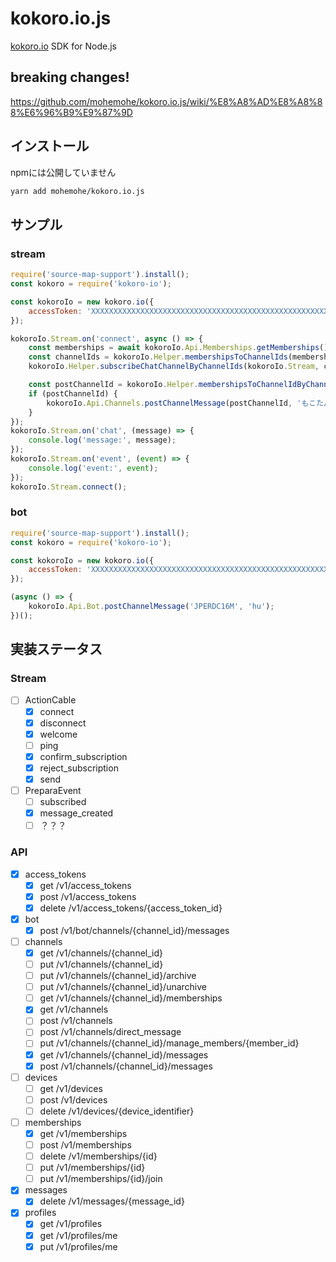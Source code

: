 # kokoro.io.js

[kokoro.io](https://kokoro.io) SDK for Node.js

## breaking changes!

https://github.com/mohemohe/kokoro.io.js/wiki/%E8%A8%AD%E8%A8%88%E6%96%B9%E9%87%9D

## インストール

npmには公開していません

```bash
yarn add mohemohe/kokoro.io.js
```

## サンプル

### stream

```js
require('source-map-support').install();
const kokoro = require('kokoro-io');

const kokoroIo = new kokoro.io({
    accessToken: 'XXXXXXXXXXXXXXXXXXXXXXXXXXXXXXXXXXXXXXXXXXXXXXXXXXXXXXX',
});

kokoroIo.Stream.on('connect', async () => {
    const memberships = await kokoroIo.Api.Memberships.getMemberships();
    const channelIds = kokoroIo.Helper.membershipsToChannelIds(memberships);
    kokoroIo.Helper.subscribeChatChannelByChannelIds(kokoroIo.Stream, channelIds);

    const postChannelId = kokoroIo.Helper.membershipsToChannelIdByChannelName(memberships, "kokoro.io/テスト用");
    if (postChannelId) {
        kokoroIo.Api.Channels.postChannelMessage(postChannelId, 'もこたんインしたお！');
    }
});
kokoroIo.Stream.on('chat', (message) => {
    console.log('message:', message);
});
kokoroIo.Stream.on('event', (event) => {
    console.log('event:', event);
});
kokoroIo.Stream.connect();
```

### bot

```js
require('source-map-support').install();
const kokoro = require('kokoro-io');

const kokoroIo = new kokoro.io({
    accessToken: 'XXXXXXXXXXXXXXXXXXXXXXXXXXXXXXXXXXXXXXXXXXXXXXXXXXXXXXX',
});

(async () => {
    kokoroIo.Api.Bot.postChannelMessage('JPERDC16M', 'hu');
})();
```

## 実装ステータス

### Stream

- [ ] ActionCable
    - [x] connect
    - [x] disconnect
    - [x] welcome
    - [ ] ping
    - [x] confirm_subscription
    - [x] reject_subscription
    - [x] send
- [ ] PreparaEvent
    - [ ] subscribed
    - [x] message_created
    - [ ] ？？？

### API

- [x] access_tokens
    - [x] get /v1/access_tokens
    - [x] post /v1/access_tokens
    - [x] delete /v1/access_tokens/{access_token_id}

- [x] bot
    - [x] post /v1/bot/channels/{channel_id}/messages

- [ ] channels
    - [x] get /v1/channels/{channel_id}
    - [ ] put /v1/channels/{channel_id}
    - [ ] put /v1/channels/{channel_id}/archive
    - [ ] put /v1/channels/{channel_id}/unarchive
    - [ ] get /v1/channels/{channel_id}/memberships
    - [x] get /v1/channels
    - [ ] post /v1/channels
    - [ ] post /v1/channels/direct_message
    - [ ] put /v1/channels/{channel_id}/manage_members/{member_id}
    - [x] get /v1/channels/{channel_id}/messages
    - [x] post /v1/channels/{channel_id}/messages

- [ ] devices
    - [ ] get /v1/devices
    - [ ] post /v1/devices
    - [ ] delete /v1/devices/{device_identifier}

- [ ] memberships
    - [x] get /v1/memberships
    - [ ] post /v1/memberships
    - [ ] delete /v1/memberships/{id}
    - [ ] put /v1/memberships/{id}
    - [ ] put /v1/memberships/{id}/join

- [x] messages
    - [x] delete /v1/messages/{message_id}

- [x] profiles
    - [x] get /v1/profiles
    - [x] get /v1/profiles/me
    - [x] put /v1/profiles/me
